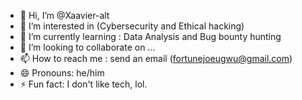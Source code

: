 - 👋 Hi, I’m @Xaavier-alt
- 👀 I’m interested in (Cybersecurity and Ethical hacking)
- 🌱 I’m currently learning : Data Analysis and Bug bounty hunting
- 💞️ I’m looking to collaborate on ...
- 📫 How to reach me : send an email (fortunejoeugwu@gmail.com)
- 😄 Pronouns: he/him
- ⚡ Fun fact: I don't like tech, lol.

<!---
Xaavier-alt/Xaavier-alt is a ✨ special ✨ repository because its `README.md` (this file) appears on your GitHub profile.
You can click the Preview link to take a look at your changes.
--->
